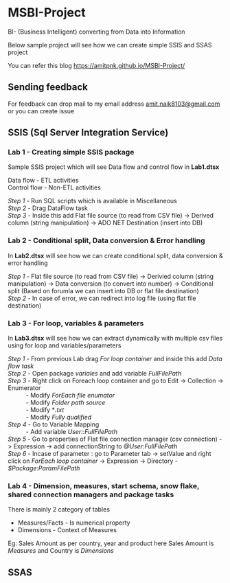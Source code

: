 # MSBI-Project

BI- (Business Intelligent) converting from Data into Information

Below sample project will see how we can create simple SSIS and SSAS project

You can refer this blog <https://amitpnk.github.io/MSBI-Project/>

## Sending feedback

For feedback can drop mail to my email address amit.naik8103@gmail.com or you can create issue

## SSIS (Sql Server Integration Service)

### Lab 1 - Creating simple SSIS package

Sample SSIS project which will see Data flow and control flow in **Lab1.dtsx**<br>

Data flow - ETL activities <br>
Control flow - Non-ETL activities <br>

*Step 1* - Run SQL scripts which is available in Miscellaneous <br>
*Step 2* - Drag DataFlow task <br>
*Step 3* - Inside this add Flat file source (to read from CSV file) -> Derived column (string manipulation) -> ADO NET Destination (insert into DB)<br>

### Lab 2 - Conditional split, Data conversion & Error handling

In **Lab2.dtsx** will see how we can create conditional split, data conversion & error handling <br>

*Step 1* - Flat file source (to read from CSV file) -> Derivied column (string manipulation) -> Data conversion (to convert into number) -> Conditional split (Based on forumla we can insert into DB or flat file destination) <br>
*Step 2* - In case of error, we can redirect into log file (using flat file destination)

### Lab 3 - For loop, variables & parameters

In **Lab3.dtsx** will see how we can extract dynamically with multiple csv files using for loop and variables/parameters 

*Step 1* - From previous Lab drag *For loop container* and inside this add *Data flow task* <br>
*Step 2* - Open package *variales* and add variable *FullFilePath* <br>
*Step 3* - Right click on Foreach loop container and go to Edit -> Collection -> Enumerator <br>
&emsp;&emsp;&emsp;- Modify *ForEach file enumator* <br>
&emsp;&emsp;&emsp;- Modify *Folder path source*<br>
&emsp;&emsp;&emsp;- Modify **.txt*<br>
&emsp;&emsp;&emsp;- Modify *Fully qualified*<br>
*Step 4* - Go to Variable Mapping <br>
&emsp;&emsp;&emsp;- Add variable *User::FullFilePath*<br>
*Step 5* - Go to properties of Flat file connection manager (csv connection) -> Expression -> add connectionString to *@User:FullFilePath*<br>
*Step 6* - Incase of parameter : go to Parameter tab -> setValue and right click on *ForEach loop container* -> Expression -> Directory - *$Package:ParamFilePath* <br>

### Lab 4 - Dimension, measures, start schema, snow flake, shared connection managers and package tasks

There is mainly 2 category of tables <br>
* Measures/Facts - Is numerical property
* Dimensions -  Context of Measures

Eg: Sales Amount as per country, year and product
here Sales Amount is _Measures_ and Country is _Dimensions_

## SSAS

